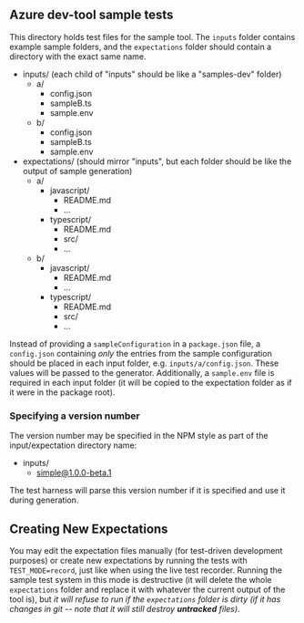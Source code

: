 ## Azure dev-tool sample tests

This directory holds test files for the sample tool. The `inputs` folder contains example sample folders, and the `expectations` folder should contain a directory with the exact same name.

- inputs/ (each child of "inputs" should be like a "samples-dev" folder)
  - a/
    - config.json
    - sampleB.ts
    - sample.env
  - b/
    - config.json
    - sampleB.ts
    - sample.env
- expectations/ (should mirror "inputs", but each folder should be like the output of sample generation)
  - a/
    - javascript/
      - README.md
      - ...
    - typescript/
      - README.md
      - src/
      - ...
  - b/
    - javascript/
      - README.md
      - ...
    - typescript/
      - README.md
      - src/
      - ...

Instead of providing a `sampleConfiguration` in a `package.json` file, a `config.json` containing _only_ the entries from the sample configuration should be placed in each input folder, e.g. `inputs/a/config.json`. These values will be passed to the generator. Additionally, a `sample.env` file is required in each input folder (it will be copied to the expectation folder as if it were in the package root).

### Specifying a version number

The version number may be specified in the NPM style as part of the input/expectation directory name:

- inputs/
  - simple@1.0.0-beta.1

The test harness will parse this version number if it is specified and use it during generation.

## Creating New Expectations

You may edit the expectation files manually (for test-driven development purposes) or create new expectations by running the tests with `TEST_MODE=record`, just like when using the live test recorder. Running the sample test system in this mode is destructive (it will delete the whole `expectations` folder and replace it with whatever the current output of the tool is), but _it will refuse to run if the `expectations` folder is dirty (if it has changes in git -- note that it will still destroy **untracked** files)_.
